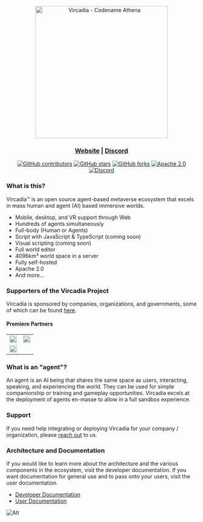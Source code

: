 <p align="center"><a href="https://vircadia.com/"><img src="https://docs.vircadia.com/img/vircadia-banner.png" alt="Vircadia - Codename Athena" width="350"/></a></p>
<h3 align="center"><a href="https://vircadia.com/">Website</a> | <a href="https://discordapp.com/invite/Pvx2vke">Discord</a></h3>
<p align="center">
    <a href="https://vircadia.com/contribute"><img alt="GitHub contributors" src="https://img.shields.io/github/contributors/vircadia/vircadia"></a>
    <a href="https://github.com/vircadia/vircadia/stargazers"><img alt="GitHub stars" src="https://img.shields.io/github/stars/vircadia/vircadia"></a>
    <a href="https://github.com/vircadia/vircadia/network"><img alt="GitHub forks" src="https://img.shields.io/github/forks/vircadia/vircadia"></a>
    <a href="https://www.apache.org/licenses/LICENSE-2.0"><img alt="Apache 2.0" src="https://img.shields.io/badge/license-Apache--2.0-%230A7BBB?style=flat"></a>
    <a href="https://discordapp.com/invite/Pvx2vke"><img alt="Discord" src="https://img.shields.io/discord/564926326025224212?style=flat"></a>
</p>

### What is this?

Vircadia™ is an open source agent-based metaverse ecosystem that excels in mass human and agent (AI) based immersive worlds.

* Mobile, desktop, and VR support through Web
* Hundreds of agents simultaneously
* Full-body (Human or Agents)
* Script with JavaScript & TypeScript (coming soon)
* Visual scripting (coming soon)
* Full world editor
* 4096km³ world space in a server
* Fully self-hosted
* Apache 2.0
* And more...

### Supporters of the Vircadia Project

Vircadia is sponsored by companies, organizations, and governments, some of which can be found [here](https://vircadia.com/#partners).

#### Premiere Partners

<p align="center">
  <table>
    <tr>
      <td align="center" width="50%">
        <a href="https://www.t-systems.com/"><img src="https://upload.wikimedia.org/wikipedia/commons/thumb/0/0a/T-SYSTEMS-LOGO2013.svg/2560px-T-SYSTEMS-LOGO2013.svg.png" style="width:100%"></a>
      </td>
      <td align="center" width="50%">
        <a href="https://ua92.ac.uk/about-ua92/our-founders/class-of-92/"><img src="https://ua92.ac.uk/wp-content/uploads/2022/03/og.png" style="width:100%"></a>
    </tr>
      <tr>
      <td align="center" width="50%">
        <a href="https://mundolatas.com/"><img src="https://mundolatas.com/wp-content/uploads/mundolatas-se-consolida-como-portal-web-mas-visitado-de-la-industria-del-envase-metalico.jpg" style="width:100%"></a>
      </td>
    </tr>
  </table>
</p>

### What is an "agent"?

An agent is an AI being that shares the same space as users, interacting, speaking, and experiencing the world. They can be used for simple companionship or training and gameplay opportunities. Vircadia excels at the deployment of agents en-masse to allow in a full sandbox experience.

### Support

If you need help integrating or deploying Vircadia for your company / organization, please [reach out](https://vircadia.com/#contact) to us.

### Architecture and Documentation

If you would like to learn more about the architecture and the various components in the ecosystem, visit the developer documentation. If you want documentation for general use and to pass onto your users, visit the user documentation.

- [Developer Documentation](https://docs.vircadia.dev/)
- [User Documentation](https://docs.vircadia.com/)

![Alt](https://repobeats.axiom.co/api/embed/435b07a47586e875aa4842cfa5387e65b389d8cf.svg "Repobeats analytics image")
